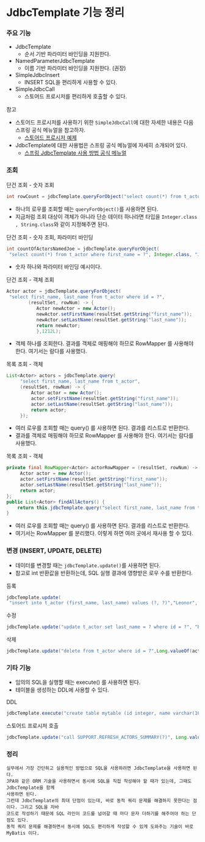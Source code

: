 # JdbcTemplate 기능 정리

### 주요 기능

- JdbcTemplate
  - 순서 기반 파라미터 바인딩을 지원한다.
- NamedParameterJdbcTemplate
  - 이름 기반 파라미터 바인딩을 지원한다. (권장)
- SimpleJdbcInsert
  - INSERT SQL을 편리하게 사용할 수 있다.
- SimpleJdbcCall
  - 스토어드 프로시저를 편리하게 호출할 수 있다.

참고
- 스토어드 프로시저를 사용하기 위한 ``SimpleJdbcCall``에 대한 자세한 내용은 다음 스프링 공식 메뉴얼을 참고하자.
  - [스토어드 프로시저 예제](https://docs.spring.io/spring-framework/docs/current/reference/html/data-access.html#jdbcsimple-jdbc-call-1)
- JdbcTemplate에 대한 사용법은 스프링 공식 메뉴얼에 자세히 소개되어 있다.
  - [스프링 JdbcTemplate 사용 방법 공식 메뉴얼](https://docs.spring.io/spring-framework/docs/current/reference/html/data-access.html#jdbcJdbcTemplate)

###  조회

단건 조회 - 숫자 조회
```java
int rowCount = jdbcTemplate.queryForObject("select count(*) from t_actor", Integer.class);
```
- 하나의 로우를 조회할 때는 ``queryForObject()``를 사용하면 된다. 
- 지금처럼 조회 대상이 객체가 아니라 단순 데이터 하나라면 타입을 ``Integer.class , String.class``와 같이 지정해주면 된다.

단건 조회 - 숫자 조회, 파라미터 바인딩
```java
int countOfActorsNamedJoe = jdbcTemplate.queryForObject(
 "select count(*) from t_actor where first_name = ?", Integer.class, "Joe");
```
- 숫자 하나와 파라미터 바인딩 예시이다.

단건 조회 - 객체 조회 
```java
Actor actor = jdbcTemplate.queryForObject(
 "select first_name, last_name from t_actor where id = ?",
        (resultSet, rowNum) -> {
           Actor newActor = new Actor();
           newActor.setFirstName(resultSet.getString("first_name"));
           newActor.setLastName(resultSet.getString("last_name"));
           return newActor;
           },1212L); 
```
- 객체 하나를 조회한다. 결과를 객체로 매핑해야 하므로 RowMapper 를 사용해야 한다. 여기서는 람다를 사용했다.


목록 조회 - 객체 
```java
List<Actor> actors = jdbcTemplate.query(
     "select first_name, last_name from t_actor",
     (resultSet, rowNum) -> {
         Actor actor = new Actor();
         actor.setFirstName(resultSet.getString("first_name"));
         actor.setLastName(resultSet.getString("last_name"));
         return actor;
     });
```
- 여러 로우를 조회할 때는 query() 를 사용하면 된다. 결과를 리스트로 반환한다.
- 결과를 객체로 매핑해야 하므로 RowMapper 를 사용해야 한다. 여기서는 람다를 사용했다.

목록 조회 - 객체 
```java
private final RowMapper<Actor> actorRowMapper = (resultSet, rowNum) -> {
     Actor actor = new Actor();
     actor.setFirstName(resultSet.getString("first_name"));
     actor.setLastName(resultSet.getString("last_name"));
     return actor;
};
public List<Actor> findAllActors() {
    return this.jdbcTemplate.query("select first_name, last_name from t_actor", actorRowMapper);
}
```
- 여러 로우를 조회할 때는 query() 를 사용하면 된다. 결과를 리스트로 반환한다.
- 여기서는 RowMapper 를 분리했다. 이렇게 하면 여러 곳에서 재사용 할 수 있다.

### 변경 (INSERT, UPDATE, DELETE)

- 데이터를 변경할 때는 ``jdbcTemplate.update()``를 사용하면 된다. 
- 참고로 int 반환값을 반환하는데, SQL 실행 결과에 영향받은 로우 수를 반환한다.

등록
```java
jdbcTemplate.update(
 "insert into t_actor (first_name, last_name) values (?, ?)","Leonor", "Watling"); 
```
수정
```java
jdbcTemplate.update("update t_actor set last_name = ? where id = ?", "Banjo", 5276L); 
 ```
삭제
```java
jdbcTemplate.update("delete from t_actor where id = ?",Long.valueOf(actorId)); 
```

### 기타 기능

- 임의의 SQL을 실행할 때는 execute() 를 사용하면 된다. 
- 테이블을 생성하는 DDL에 사용할 수 있다.

DDL
```java
jdbcTemplate.execute("create table mytable (id integer, name varchar(100))"); 
```

스토어드 프로시저 호출 
```java
jdbcTemplate.update("call SUPPORT.REFRESH_ACTORS_SUMMARY(?)", Long.valueOf(unionId)); 
```

### 정리

```text
실무에서 가장 간단하고 실용적인 방법으로 SQL을 사용하려면 JdbcTemplate을 사용하면 된다.
JPA와 같은 ORM 기술을 사용하면서 동시에 SQL을 직접 작성해야 할 때가 있는데, 그때도 JdbcTemplate을 함께
사용하면 된다.
그런데 JdbcTemplate의 최대 단점이 있는데, 바로 동적 쿼리 문제를 해결하지 못한다는 점이다. 그리고 SQL을 자바
코드로 작성하기 때문에 SQL 라인이 코드를 넘어갈 때 마다 문자 더하기를 해주어야 하는 단점도 있다.
동적 쿼리 문제를 해결하면서 동시에 SQL도 편리하게 작성할 수 있게 도와주는 기술이 바로 MyBatis 이다.
```